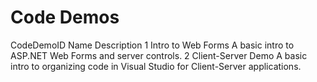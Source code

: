 # Code Demos

CodeDemoID	Name	Description
1	Intro to Web Forms	A basic intro to ASP.NET Web Forms and server controls.
2	Client-Server Demo	A basic intro to organizing code in Visual Studio for Client-Server applications.
